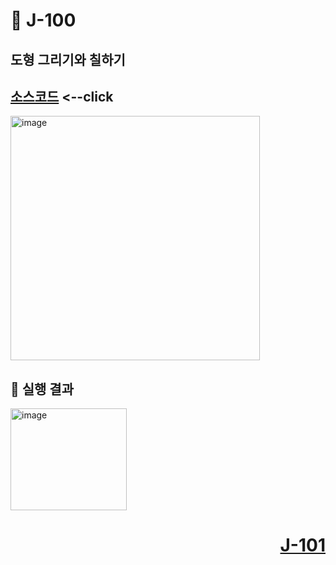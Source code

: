 # 📖 J-100

## 도형 그리기와 칠하기

[소스코드](./GraphicsDrawLineEx.java) <--click
---

<img width="399" height="391" alt="image" src="https://github.com/user-attachments/assets/ee8ec04f-6e16-4c4b-b02d-e2dd83a8b454" />

📘 실행 결과
---

<img width="186" height="163" alt="image" src="https://github.com/user-attachments/assets/32c857ae-6a92-4e01-92d2-65f59f5c94a1" />

# <p align="right">[J-101](./J_101.md)</p>
